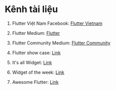 # Kênh tài liệu

1. Flutter Việt Nam Facebook: [Flutter Vietnam](https://www.facebook.com/groups/fluttervietnam)

2. Flutter Medium: [Flutter](https://medium.com/flutter)

3. Flutter Community Medium: [Flutter Community](https://medium.com/flutter-community)

4. Flutter show case: [Link](https://flutter.dev/showcase)

5. It's all Widget: [Link](https://itsallwidgets.com/)

6. Widget of the week: [Link](https://www.youtube.com/playlist?list=PLjxrf2q8roU23XGwz3Km7sQZFTdB996iG)

7. Awesome Flutter: [Link](https://github.com/Solido/awesome-flutter)

   
